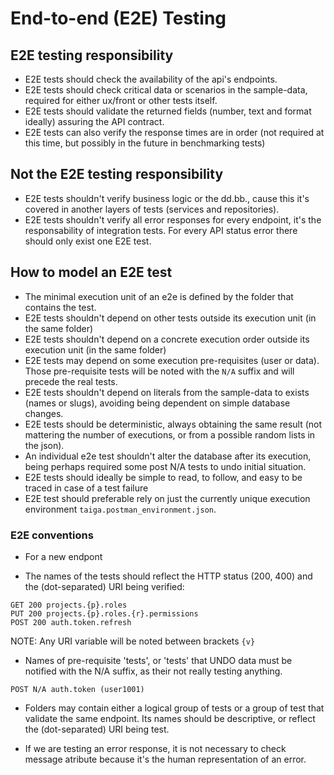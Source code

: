# End-to-end (E2E) Testing

## E2E testing responsibility

- E2E tests should check the availability of the api's endpoints.
- E2E tests should check critical data or scenarios in the sample-data, required for either ux/front or other tests itself.
- E2E tests should validate the returned fields (number, text and format ideally) assuring the API contract.
- E2E tests can also verify the response times are in order (not required at this time, but possibly in the future in benchmarking tests)

## Not the E2E testing responsibility

- E2E tests shouldn't verify business logic or the dd.bb., cause this it's covered in another layers of tests (services and repositories).
- E2E tests shouldn't verify all error responses for every endpoint, it's the responsability of integration tests. For every API status error there should only exist one E2E test.

## How to model an E2E test

- The minimal execution unit of an e2e is defined by the folder that contains the test.
- E2E tests shouldn't depend on other tests outside its execution unit (in the same folder)
- E2E tests shouldn't depend on a concrete execution order outside its execution unit (in the same folder)
- E2E tests may depend on some execution pre-requisites (user or data). Those pre-requisite tests will be noted with the `N/A` suffix and will precede the real tests.
- E2E tests shouldn't depend on literals from the sample-data to exists (names or slugs), avoiding being dependent on simple database changes.
- E2E tests should be deterministic, always obtaining the same result (not mattering the number of executions, or from a possible random lists in the json).
- An individual e2e test shouldn't alter the database after its execution, being perhaps required some post N/A tests to undo initial situation.
- E2E tests should ideally be simple to read, to follow, and easy to be traced in case of a test failure
- E2E test should preferable rely on just the currently unique execution environment `taiga.postman_environment.json`.

### E2E conventions

- For a new endpont

- The names of the tests should reflect the HTTP status (200, 400) and the (dot-separated) URI being verified:
```
GET 200 projects.{p}.roles
PUT 200 projects.{p}.roles.{r}.permissions
POST 200 auth.token.refresh
```
NOTE: Any URI variable will be noted between brackets `{v}`

- Names of pre-requisite 'tests', or 'tests' that UNDO data must be notified with the N/A suffix, as their not really testing anything.
```
POST N/A auth.token (user1001)
```
- Folders may contain either a logical group of tests or a group of test that validate the same endpoint. Its names should be descriptive, or reflect the (dot-separated) URI being test.

- If we are testing an error response, it is not necessary to check message atribute because it's the human representation of an error.
